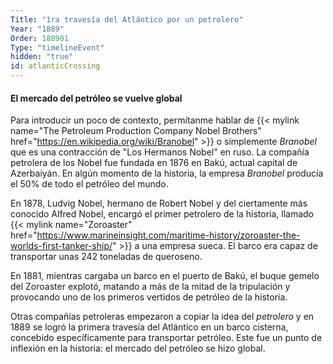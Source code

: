 ```yaml
---
Title: "1ra travesía del Atlántico por un petrolero"
Year: "1889"
Order: 188901
Type: "timelineEvent"
hidden: "true"
id: atlanticCrossing
---
```


#### El mercado del petróleo se vuelve global

Para introducir un poco de contexto, permítanme hablar de {{< mylink name="The Petroleum Production Company Nobel Brothers" href="https://en.wikipedia.org/wiki/Branobel" >}} o simplemente _Branobel_ que es una contracción de "Los Hermanos Nobel" en ruso. La compañía petrolera de los Nobel fue fundada en 1876 en Bakú, actual capital de Azerbaiyán. En algún momento de la historia, la empresa _Branobel_ producía el 50% de todo el petróleo del mundo.

En 1878, Ludvig Nobel, hermano de Robert Nobel y del ciertamente más conocido Alfred Nobel, encargó el primer petrolero de la historia, llamado {{< mylink name="Zoroaster" href="https://www.marineinsight.com/maritime-history/zoroaster-the-worlds-first-tanker-ship/" >}} a una empresa sueca. El barco era capaz de transportar unas 242 toneladas de queroseno.

En 1881, mientras cargaba un barco en el puerto de Bakú, el buque gemelo del Zoroaster explotó, matando a más de la mitad de la tripulación y provocando uno de los primeros vertidos de petróleo de la historia.

Otras compañías petroleras empezaron a copiar la idea del _petrolero_ y en 1889 se logró la primera travesía del Atlántico en un barco cisterna, concebido específicamente para transportar petróleo. Este fue un punto de inflexión en la historia: el mercado del petróleo se hizo global.